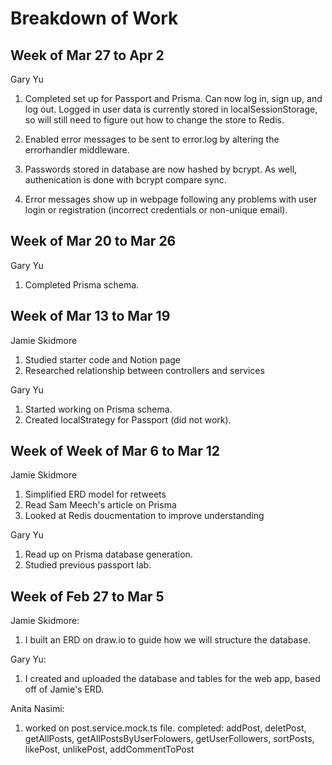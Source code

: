 # Breakdown of Work

## Week of Mar 27 to Apr 2
Gary Yu

1. Completed set up for Passport and Prisma. Can now log in, sign up, and log out. Logged in user data is currently stored in localSessionStorage, so will still need to figure out how to change the store to Redis.

2. Enabled error messages to be sent to error.log by altering the errorhandler middleware.

3. Passwords stored in database are now hashed by bcrypt. As well, authenication is done with bcrypt compare sync.

4. Error messages show up in webpage following any problems with user login or registration (incorrect credentials or non-unique email).

## Week of Mar 20 to Mar 26
Gary Yu

1. Completed Prisma schema.

## Week of Mar 13 to Mar 19

Jamie Skidmore

1. Studied starter code and Notion page
2. Researched relationship between controllers and services

Gary Yu

1. Started working on Prisma schema.
2. Created localStrategy for Passport (did not work).

## Week of Week of Mar 6 to Mar 12

Jamie Skidmore

1. Simplified ERD model for retweets
2. Read Sam Meech's article on Prisma
3. Looked at Redis doucmentation to improve understanding

Gary Yu

1. Read up on Prisma database generation.
2. Studied previous passport lab.

## Week of Feb 27 to Mar 5

Jamie Skidmore:

1. I built an ERD on draw.io to guide how we will structure the database.

Gary Yu:

1. I created and uploaded the database and tables for the web app, based off of Jamie's ERD.

Anita Nasimi:

1. worked on post.service.mock.ts file. completed: addPost, deletPost, getAllPosts, getAllPostsByUserFolowers, getUserFollowers, sortPosts, likePost, unlikePost, addCommentToPost
